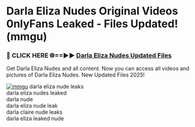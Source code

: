 # Darla Eliza Nudes Original Videos 0nlyFans Leaked - Files Updated! (mmgu)

<h3>🔴 CLICK HERE 🌐==►► <a href="https://tinyurl.com/5h6xmrr3" rel="nofollow">Darla Eliza Nudes Updated Files</a></h3>

Get Darla Eliza Nudes and all content. Now you can access all videos and pictures of Darla Eliza Nudes. New Updated Files 2025!

[![mmgu](https://i.imgur.com/KVD873Z.gif)](https://tinyurl.com/5h6xmrr3)
darla eliza nude leaks<br>
darla eliza nudes leaked<br>
darla nude<br>
darla eliza nude leak<br>
darla claire nude leaks<br>
darla eliza leaked nude
